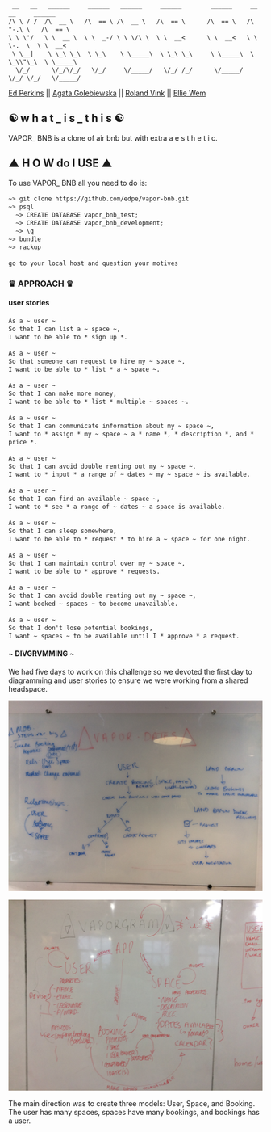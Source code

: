 ```
 __   __   ______     ______   ______     ______        ______     __   __     ______    
/\ \ / /  /\  __ \   /\  == \ /\  __ \   /\  == \      /\  == \   /\ "-.\ \   /\  == \   
\ \ \'/   \ \  __ \  \ \  _-/ \ \ \/\ \  \ \  __<      \ \  __<   \ \ \-.  \  \ \  __<   
 \ \__|    \ \_\ \_\  \ \_\    \ \_____\  \ \_\ \_\     \ \_____\  \ \_\\"\_\  \ \_____\
  \/_/      \/_/\/_/   \/_/     \/_____/   \/_/ /_/      \/_____/   \/_/ \/_/   \/_____/

```
[Ed Perkins](https://github.com/edpe) || [Agata Golebiewska](https://github.com/MissDove) || [Roland Vink](https://github.com/rcvink) || [Ellie Wem](https://github.com/elliewem)

## ☯ w h a t _ i s _ t h i s ☯

VAPOR_ BNB is a clone of air bnb but with extra a e s t h e t i c.

## ▲ H O W do I USE ▲

To use VAPOR_ BNB all you need to do is:

```
~> git clone https://github.com/edpe/vapor-bnb.git
~> psql
  ~> CREATE DATABASE vapor_bnb_test;
  ~> CREATE DATABASE vapor_bnb_development;
  ~> \q
~> bundle
~> rackup

go to your local host and question your motives
```

### ♛ APPROACH ♛

#### user stories

```
As a ~ user ~
So that I can list a ~ space ~,
I want to be able to * sign up *.

As a ~ user ~
So that someone can request to hire my ~ space ~,
I want to be able to * list * a ~ space ~.

As a ~ user ~
So that I can make more money,
I want to be able to * list * multiple ~ spaces ~.

As a ~ user ~
So that I can communicate information about my ~ space ~,
I want to * assign * my ~ space ~ a * name *, * description *, and * price *.

As a ~ user ~
So that I can avoid double renting out my ~ space ~,
I want to * input * a range of ~ dates ~ my ~ space ~ is available.

As a ~ user ~
So that I can find an available ~ space ~,
I want to * see * a range of ~ dates ~ a space is available.

As a ~ user ~
So that I can sleep somewhere,
I want to be able to * request * to hire a ~ space ~ for one night.

As a ~ user ~
So that I can maintain control over my ~ space ~,
I want to be able to * approve * requests.

As a ~ user ~
So that I can avoid double renting out my ~ space ~,
I want booked ~ spaces ~ to become unavailable.

As a ~ user ~
So that I don't lose potential bookings,
I want ~ spaces ~ to be available until I * approve * a request.

```

#### ~ DIVGRVMMING ~

We had five days to work on this challenge so we devoted the first day to diagramming and user stories to ensure we were working from a shared headspace.

![Diagramming image one](https://github.com/edpe/vapor-bnb/blob/master/images/diagramming1.jpg)

![Diagramming image two](https://github.com/edpe/vapor-bnb/blob/master/images/diagramming2.jpg)

The main direction was to create three models: User, Space, and Booking. The user has many spaces, spaces have many bookings, and bookings has a user.
